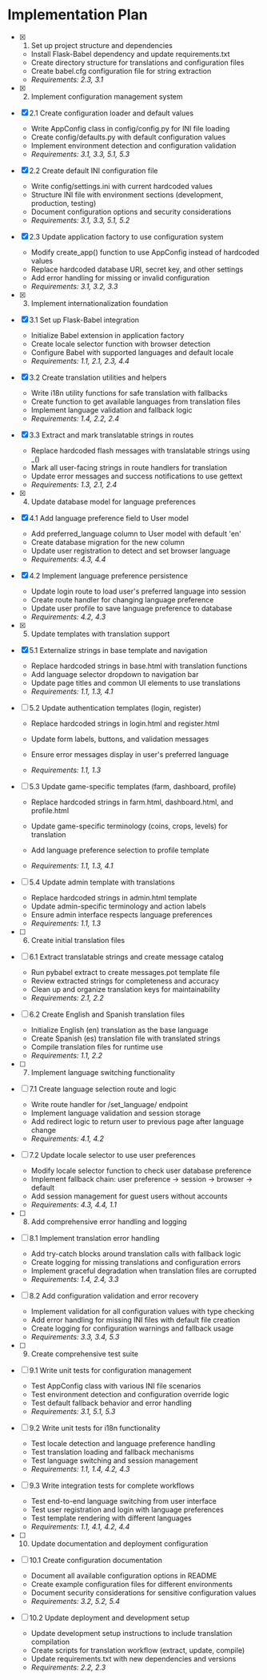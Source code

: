 # Implementation Plan

- [x] 1. Set up project structure and dependencies





  - Install Flask-Babel dependency and update requirements.txt
  - Create directory structure for translations and configuration files
  - Create babel.cfg configuration file for string extraction
  - _Requirements: 2.3, 3.1_

- [x] 2. Implement configuration management system





- [x] 2.1 Create configuration loader and default values


  - Write AppConfig class in config/config.py for INI file loading
  - Create config/defaults.py with default configuration values
  - Implement environment detection and configuration validation
  - _Requirements: 3.1, 3.3, 5.1, 5.3_

- [x] 2.2 Create default INI configuration file


  - Write config/settings.ini with current hardcoded values
  - Structure INI file with environment sections (development, production, testing)
  - Document configuration options and security considerations
  - _Requirements: 3.1, 3.3, 5.1, 5.2_



- [x] 2.3 Update application factory to use configuration system

  - Modify create_app() function to use AppConfig instead of hardcoded values
  - Replace hardcoded database URI, secret key, and other settings
  - Add error handling for missing or invalid configuration
  - _Requirements: 3.1, 3.2, 3.3_

- [x] 3. Implement internationalization foundation





- [x] 3.1 Set up Flask-Babel integration


  - Initialize Babel extension in application factory
  - Create locale selector function with browser detection
  - Configure Babel with supported languages and default locale
  - _Requirements: 1.1, 2.1, 2.3, 4.4_

- [x] 3.2 Create translation utilities and helpers


  - Write i18n utility functions for safe translation with fallbacks
  - Create function to get available languages from translation files
  - Implement language validation and fallback logic
  - _Requirements: 1.4, 2.2, 2.4_



- [x] 3.3 Extract and mark translatable strings in routes



  - Replace hardcoded flash messages with translatable strings using _()
  - Mark all user-facing strings in route handlers for translation
  - Update error messages and success notifications to use gettext
  - _Requirements: 1.3, 2.1, 2.4_

- [x] 4. Update database model for language preferences




- [x] 4.1 Add language preference field to User model


  - Add preferred_language column to User model with default 'en'
  - Create database migration for the new column
  - Update user registration to detect and set browser language
  - _Requirements: 4.3, 4.4_

- [x] 4.2 Implement language preference persistence


  - Update login route to load user's preferred language into session
  - Create route handler for changing language preference
  - Update user profile to save language preference to database
  - _Requirements: 4.2, 4.3_

- [x] 5. Update templates with translation support





- [x] 5.1 Externalize strings in base template and navigation


  - Replace hardcoded strings in base.html with translation functions
  - Add language selector dropdown to navigation bar
  - Update page titles and common UI elements to use translations
  - _Requirements: 1.1, 1.3, 4.1_



- [ ] 5.2 Update authentication templates (login, register)
  - Replace hardcoded strings in login.html and register.html
  - Update form labels, buttons, and validation messages
  - Ensure error messages display in user's preferred language


  - _Requirements: 1.1, 1.3_

- [ ] 5.3 Update game-specific templates (farm, dashboard, profile)
  - Replace hardcoded strings in farm.html, dashboard.html, and profile.html


  - Update game-specific terminology (coins, crops, levels) for translation
  - Add language preference selection to profile template
  - _Requirements: 1.1, 1.3, 4.1_

- [ ] 5.4 Update admin template with translations
  - Replace hardcoded strings in admin.html template
  - Update admin-specific terminology and action labels
  - Ensure admin interface respects language preferences
  - _Requirements: 1.1, 1.3_

- [ ] 6. Create initial translation files
- [ ] 6.1 Extract translatable strings and create message catalog
  - Run pybabel extract to create messages.pot template file
  - Review extracted strings for completeness and accuracy
  - Clean up and organize translation keys for maintainability
  - _Requirements: 2.1, 2.2_

- [ ] 6.2 Create English and Spanish translation files
  - Initialize English (en) translation as the base language
  - Create Spanish (es) translation file with translated strings
  - Compile translation files for runtime use
  - _Requirements: 1.1, 2.2_

- [ ] 7. Implement language switching functionality
- [ ] 7.1 Create language selection route and logic
  - Write route handler for /set_language/<language> endpoint
  - Implement language validation and session storage
  - Add redirect logic to return user to previous page after language change
  - _Requirements: 4.1, 4.2_

- [ ] 7.2 Update locale selector to use user preferences
  - Modify locale selector function to check user database preference
  - Implement fallback chain: user preference -> session -> browser -> default
  - Add session management for guest users without accounts
  - _Requirements: 4.3, 4.4, 1.1_

- [ ] 8. Add comprehensive error handling and logging
- [ ] 8.1 Implement translation error handling
  - Add try-catch blocks around translation calls with fallback logic
  - Create logging for missing translations and configuration errors
  - Implement graceful degradation when translation files are corrupted
  - _Requirements: 1.4, 2.4, 3.3_

- [ ] 8.2 Add configuration validation and error recovery
  - Implement validation for all configuration values with type checking
  - Add error handling for missing INI files with default file creation
  - Create logging for configuration warnings and fallback usage
  - _Requirements: 3.3, 3.4, 5.3_

- [ ] 9. Create comprehensive test suite
- [ ] 9.1 Write unit tests for configuration management
  - Test AppConfig class with various INI file scenarios
  - Test environment detection and configuration override logic
  - Test default fallback behavior and error handling
  - _Requirements: 3.1, 5.1, 5.3_

- [ ] 9.2 Write unit tests for i18n functionality
  - Test locale detection and language preference handling
  - Test translation loading and fallback mechanisms
  - Test language switching and session management
  - _Requirements: 1.1, 1.4, 4.2, 4.3_

- [ ] 9.3 Write integration tests for complete workflows
  - Test end-to-end language switching from user interface
  - Test user registration and login with language preferences
  - Test template rendering with different languages
  - _Requirements: 1.1, 4.1, 4.2, 4.4_

- [ ] 10. Update documentation and deployment configuration
- [ ] 10.1 Create configuration documentation
  - Document all available configuration options in README
  - Create example configuration files for different environments
  - Document security considerations for sensitive configuration values
  - _Requirements: 3.2, 5.2, 5.4_

- [ ] 10.2 Update deployment and development setup
  - Update development setup instructions to include translation compilation
  - Create scripts for translation workflow (extract, update, compile)
  - Update requirements.txt with new dependencies and versions
  - _Requirements: 2.2, 2.3_